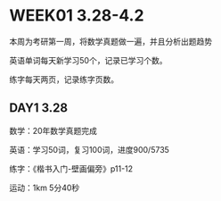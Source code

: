 # WEEK01 3.28-4.2

本周为考研第一周，将数学真题做一遍，并且分析出题趋势

英语单词每天新学习50个，记录已学习个数。

练字每天两页，记录练字页数。

## DAY1 3.28

数学：20年数学真题完成

英语：学习50词，复习100词，进度900/5735

练字：《楷书入门-壁画偏旁》p11-12

运动：1km 5分40秒

